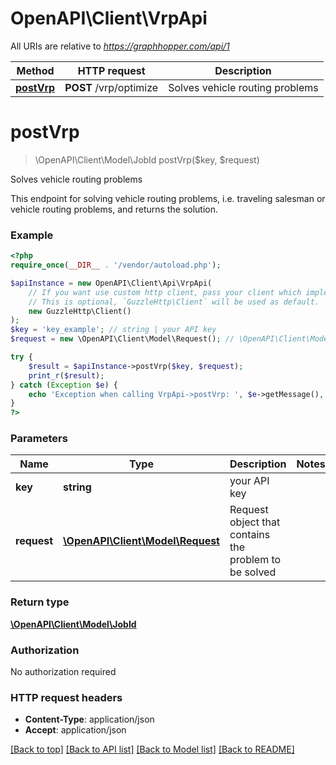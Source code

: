 # OpenAPI\Client\VrpApi

All URIs are relative to *https://graphhopper.com/api/1*

Method | HTTP request | Description
------------- | ------------- | -------------
[**postVrp**](VrpApi.md#postVrp) | **POST** /vrp/optimize | Solves vehicle routing problems


# **postVrp**
> \OpenAPI\Client\Model\JobId postVrp($key, $request)

Solves vehicle routing problems

This endpoint for solving vehicle routing problems, i.e. traveling salesman or vehicle routing problems, and returns the solution.

### Example
```php
<?php
require_once(__DIR__ . '/vendor/autoload.php');

$apiInstance = new OpenAPI\Client\Api\VrpApi(
    // If you want use custom http client, pass your client which implements `GuzzleHttp\ClientInterface`.
    // This is optional, `GuzzleHttp\Client` will be used as default.
    new GuzzleHttp\Client()
);
$key = 'key_example'; // string | your API key
$request = new \OpenAPI\Client\Model\Request(); // \OpenAPI\Client\Model\Request | Request object that contains the problem to be solved

try {
    $result = $apiInstance->postVrp($key, $request);
    print_r($result);
} catch (Exception $e) {
    echo 'Exception when calling VrpApi->postVrp: ', $e->getMessage(), PHP_EOL;
}
?>
```

### Parameters

Name | Type | Description  | Notes
------------- | ------------- | ------------- | -------------
 **key** | **string**| your API key |
 **request** | [**\OpenAPI\Client\Model\Request**](../Model/Request.md)| Request object that contains the problem to be solved |

### Return type

[**\OpenAPI\Client\Model\JobId**](../Model/JobId.md)

### Authorization

No authorization required

### HTTP request headers

 - **Content-Type**: application/json
 - **Accept**: application/json

[[Back to top]](#) [[Back to API list]](../../README.md#documentation-for-api-endpoints) [[Back to Model list]](../../README.md#documentation-for-models) [[Back to README]](../../README.md)

